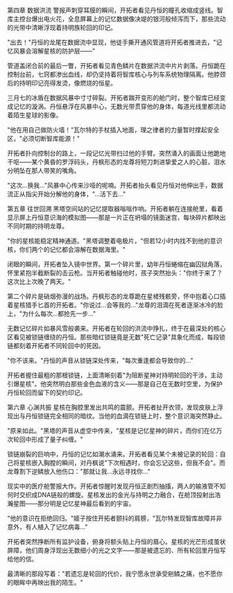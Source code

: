 第四章 数据洪流
警报声刺穿耳膜的瞬间，开拓者看见丹恒的瞳孔收缩成竖线。智库主控台爆出电火花，全息屏幕上的记忆数据像决堤的银河般倾泻而下，那些流动的光带中清晰浮现着持明族轮回的印记。

"出去！"丹恒的龙尾在数据流中显现，他徒手撕开通风管道将开拓者推进去，"记忆风暴会溶解星核的防护层——"

管道盖闭合前的最后一瞥，开拓者看见青色鳞片在数据洪流中片片剥落。丹恒跪在控制台前，七窍都渗出血线，却仍坚持着将智库核心与列车系统物理隔离。他脖颈后的持明印记亮得发烫，像燃烧的恒星。

三月七的冰盾在数据风暴中寸寸碎裂。开拓者踹开变形的舱门时，整个智库已经变成记忆的漩涡。丹恒悬浮在风暴中心，无数光带贯穿他的身体，每道光线里都流动着陌生星球的影像。

"他在用自己做防火墙！"瓦尔特的手杖插入地面，理之律者的力量暂时撑起安全区，"必须切断智库能源！"

开拓者扑向控制台的路上，一段记忆光带扫过他的手臂。突然涌入的画面让他跪地干呕——某个黄昏的罗浮码头，丹枫形态的龙尊将短刀刺进挚爱之人的心脏，泪水分明坠在那人带笑的嘴角。

"这次...换我..."风暴中心传来沙哑的呢喃。开拓者抬头看见丹恒对他伸出手，数据流正从指尖开始分解他的身体，"...活下去..."

第五章 往世回溯
黑塔空间站的记忆提取器嗡嗡作响。开拓者躺在连接舱里，看着显示屏上丹恒意识海的模拟图——那是一片正在坍塌的镜面迷宫，每块碎片都映出不同时期的持明龙尊。

"你的星核能稳定精神通道。"黑塔调整着电极片，"但若12小时内找不到他的意识核，你们两个的记忆都会溶解在数据海里。"

闭眼的瞬间，开拓者坠入镜中世界。第一个碎片里，幼年丹恒蜷缩在幽囚狱角落，怀里紧抱半截断裂的击云枪。当开拓者触碰他时，孩子突然抬头："你终于来了？这次比上次晚了两天。"

第二个碎片是硝烟弥漫的战场。丹枫形态的龙尊跪在星槎残骸旁，怀中抱着心口插着星核猎手匕首的开拓者。"你说过...会等我的..."龙尊的泪滴在死者逐渐冰冷的脸上，"为什么每次...都抢先一步..."

无数记忆碎片如暴风雪般袭来。开拓者在轮回的洪流中挣扎，终于在最深处的核心区看见被锁链缠绕的丹恒。那些暗红锁链竟是无数"死亡记录"具象化而成，每段锁链都刻着开拓者不同轮回中的死因。

"你不该来。"丹恒的声音从锁链深处传来，"每次重逢都会导致你的..."

开拓者握住最粗的那根锁链，上面清晰刻着"为阻断星神对持明轮回的干涉，主动引爆星核"。他突然明白那些金色血液的含义——那是自己在无数时空里，为保护丹恒轮回而留下的契约印记。

第六章 心渊共振
星核在胸腔里发出共鸣的震颤。开拓者扯开衣领，发现皮肤上浮现出与丹恒锁链完全相同的暗纹。当他的血滴在锁链上时，整个意识海突然静止。

"原来如此。"黑塔的声音从虚空中传来，"星核是记忆星神的碎片，而你们在亿万次轮回中形成了量子纠缠。"

锁链崩裂的巨响中，丹恒的记忆如潮水涌来。开拓者看见某个未被记录的轮回：自己将星核嵌入胸膛的瞬间，对丹枫说"下次相遇时，你会忘记这些，但我不会"。而龙尊割下逆鳞放入他伤口："那就让我...永远寻找你..."

现实中的医疗舱警报大作。开拓者惊醒时发现丹恒正剧烈抽搐，两人的输液管不知何时交织成DNA链般的螺旋。星核发出的金光与持明之力融合，在舱顶投射出浩瀚星图——那分明是记忆星神最后看到的宇宙。

"他的意识在拒绝回归。"姬子按住开拓者颤抖的肩膀，"瓦尔特发现智库故障并非意外，有人植入了记忆病毒..."

开拓者突然挣断所有监护设备，俯身将额头贴上丹恒的眉心。星核的光芒形成茧状屏障，他们周身浮现出无数细小的光之文字——那是被遗忘的、所有轮回里丹恒写给他的信。

最清晰的那段写着："若遗忘是轮回的代价，我宁愿永世承受剜鳞之痛，也不愿你的眼眸中再映出我的陌生。"

